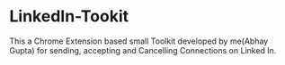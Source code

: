 # LinkedIn-Tookit
This a Chrome Extension based small Toolkit developed by me(Abhay Gupta) for sending, accepting and Cancelling Connections on Linked In.
